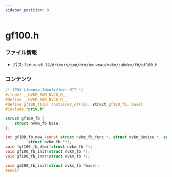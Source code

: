 ```yaml
---
sidebar_position: 8
---
```

# gf100.h

### ファイル情報

- パス: `linux-v6.12/drivers/gpu/drm/nouveau/nvkm/subdev/fb/gf100.h`

### コンテンツ

```h
/* SPDX-License-Identifier: MIT */
#ifndef __NVKM_RAM_NVC0_H__
#define __NVKM_RAM_NVC0_H__
#define gf100_fb(p) container_of((p), struct gf100_fb, base)
#include "priv.h"

struct gf100_fb {
	struct nvkm_fb base;
};

int gf100_fb_new_(const struct nvkm_fb_func *, struct nvkm_device *, enum nvkm_subdev_type, int,
		  struct nvkm_fb **);
void *gf100_fb_dtor(struct nvkm_fb *);
void gf100_fb_init(struct nvkm_fb *);
void gf100_fb_intr(struct nvkm_fb *);

void gm200_fb_init(struct nvkm_fb *base);
#endif

```
